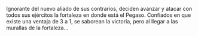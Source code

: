 Ignorante del nuevo aliado de sus contrarios, deciden avanzar y atacar con 
todos sus ejércitos la fortaleza en donde está el Pegaso. Confiados en que 
existe una ventaja de 3 a 1, se saborean la victoria, pero al llegar a las
murallas de la fortaleza...